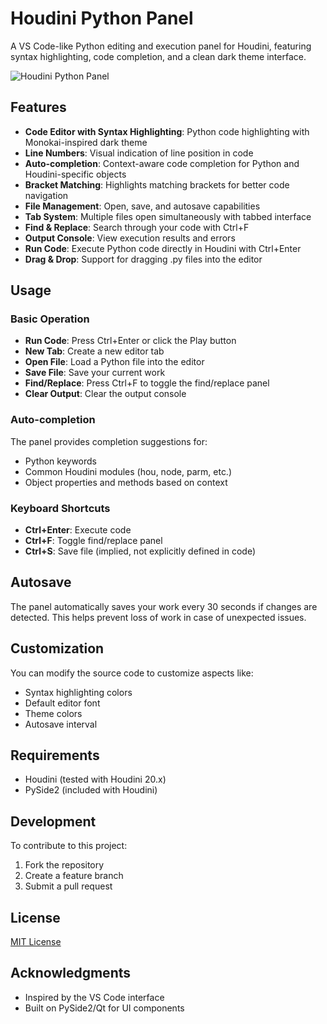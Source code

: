 # Houdini Python Panel

A VS Code-like Python editing and execution panel for Houdini, featuring syntax highlighting, code completion, and a clean dark theme interface.

![Houdini Python Panel](![image](https://github.com/user-attachments/assets/21b6662f-e31b-41a8-9d0b-e6ae70dd71ed)
)

## Features

- **Code Editor with Syntax Highlighting**: Python code highlighting with Monokai-inspired dark theme
- **Line Numbers**: Visual indication of line position in code
- **Auto-completion**: Context-aware code completion for Python and Houdini-specific objects
- **Bracket Matching**: Highlights matching brackets for better code navigation
- **File Management**: Open, save, and autosave capabilities
- **Tab System**: Multiple files open simultaneously with tabbed interface
- **Find & Replace**: Search through your code with Ctrl+F
- **Output Console**: View execution results and errors
- **Run Code**: Execute Python code directly in Houdini with Ctrl+Enter
- **Drag & Drop**: Support for dragging .py files into the editor

## Usage

### Basic Operation

- **Run Code**: Press Ctrl+Enter or click the Play button
- **New Tab**: Create a new editor tab
- **Open File**: Load a Python file into the editor
- **Save File**: Save your current work
- **Find/Replace**: Press Ctrl+F to toggle the find/replace panel
- **Clear Output**: Clear the output console

### Auto-completion

The panel provides completion suggestions for:
- Python keywords
- Common Houdini modules (hou, node, parm, etc.)
- Object properties and methods based on context

### Keyboard Shortcuts

- **Ctrl+Enter**: Execute code
- **Ctrl+F**: Toggle find/replace panel
- **Ctrl+S**: Save file (implied, not explicitly defined in code)

## Autosave

The panel automatically saves your work every 30 seconds if changes are detected. This helps prevent loss of work in case of unexpected issues.

## Customization

You can modify the source code to customize aspects like:
- Syntax highlighting colors
- Default editor font
- Theme colors
- Autosave interval

## Requirements

- Houdini (tested with Houdini 20.x)
- PySide2 (included with Houdini)

## Development

To contribute to this project:

1. Fork the repository
2. Create a feature branch
3. Submit a pull request

## License

[MIT License](LICENSE)

## Acknowledgments

- Inspired by the VS Code interface
- Built on PySide2/Qt for UI components
